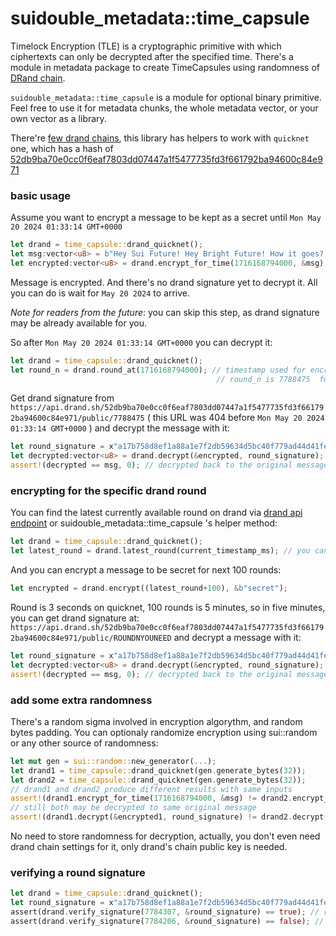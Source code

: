 # suidouble_metadata::time_capsule

Timelock Encryption (TLE) is a cryptographic primitive with which ciphertexts can only be decrypted after the specified time. There's a module in metadata package to create TimeCapsules using randomness of [DRand chain](https://drand.love/).

`suidouble_metadata::time_capsule` is a module for optional binary primitive. Feel free to use it for metadata chunks, the whole metadata vector, or your own vector<u8> as a library.

There're [few drand chains](https://api.drand.sh/chains), this library has helpers to work with `quicknet` one, which has a hash of [52db9ba70e0cc0f6eaf7803dd07447a1f5477735fd3f661792ba94600c84e971](https://api.drand.sh/52db9ba70e0cc0f6eaf7803dd07447a1f5477735fd3f661792ba94600c84e971/info)

### basic usage

Assume you want to encrypt a message to be kept as a secret until `Mon May 20 2024 01:33:14 GMT+0000`

```rust
let drand = time_capsule::drand_quicknet();
let msg:vector<u8> = b"Hey Sui Future! Hey Bright Future! How it goes? Is everything fine?";
let encrypted:vector<u8> = drand.encrypt_for_time(1716168794000, &msg);
```

Message is encrypted. And there's no drand signature yet to decrypt it. All you can do is wait for `May 20 2024` to arrive.

*Note for readers from the future*: you can skip this step, as drand signature may be already available for you.

So after `Mon May 20 2024 01:33:14 GMT+0000` you can decrypt it:

```rust
let drand = time_capsule::drand_quicknet();
let round_n = drand.round_at(1716168794000); // timestamp used for encryption, you can save round_n somewhere on the encryption step
                                              // round_n is 7788475  for   1716168794000
```

Get drand signature from
`https://api.drand.sh/52db9ba70e0cc0f6eaf7803dd07447a1f5477735fd3f661792ba94600c84e971/public/7788475` ( this URL was 404 before `Mon May 20 2024 01:33:14 GMT+0000` ) and decrypt the message with it:

```rust
let round_signature = x"a17b758d8ef1a88a1e7f2db59634d5bc40f779ad44d41fe01cc0862bafb23f1510afdb12ff90985c5ed495434e4a19e5";
let decrypted:vector<u8> = drand.decrypt(&encrypted, round_signature);
assert!(decrypted == msg, 0); // decrypted back to the original message
```

### encrypting for the specific drand round

You can find the latest currently available round on drand via [drand api endpoint](https://api.drand.sh/52db9ba70e0cc0f6eaf7803dd07447a1f5477735fd3f661792ba94600c84e971/public/latest) or suidouble_metadata::time_capsule 's helper method:

```rust
let drand = time_capsule::drand_quicknet();
let latest_round = drand.latest_round(current_timestamp_ms); // you can get current_timestamp_ms with Sui's clock object
```

And you can encrypt a message to be secret for next 100 rounds:

```rust
let encrypted = drand.encrypt((latest_round+100), &b"secret");
```

Round is 3 seconds on quicknet, 100 rounds is 5 minutes, so in five minutes, you can get drand signature at: `https://api.drand.sh/52db9ba70e0cc0f6eaf7803dd07447a1f5477735fd3f661792ba94600c84e971/public/ROUNDNYOUNEED` and decrypt a message with it:

```rust
let round_signature = x"a17b758d8ef1a88a1e7f2db59634d5bc40f779ad44d41fe01cc0862bafb23f1510afdb12ff90985c5ed495434e4a19e5";
let decrypted:vector<u8> = drand.decrypt(&encrypted, round_signature);
assert!(decrypted == msg, 0); // decrypted back to the original message
```

### add some extra randomness

There's a random sigma involved in encryption algorythm, and random bytes padding. You can optionaly randomize encryption using sui::random or any other source of randomness:

```rust
let mut gen = sui::random::new_generator(...);
let drand1 = time_capsule::drand_quicknet(gen.generate_bytes(32));
let drand2 = time_capsule::drand_quicknet(gen.generate_bytes(32));
// drand1 and drand2 produce different results with same inputs
assert!(drand1.encrypt_for_time(1716168794000, &msg) != drand2.encrypt_for_time(1716168794000, &msg), 0);
// still both may be decrypted to same original message
assert!(drand1.decrypt(&encrypted1, round_signature) != drand2.decrypt(&encrypted1, round_signature), 0);
```

No need to store randomness for decryption, actually, you don't even need drand chain settings for it, only drand's chain public key is needed.

### verifying a round signature

```rust
let drand = time_capsule::drand_quicknet();
let round_signature = x"a17b758d8ef1a88a1e7f2db59634d5bc40f779ad44d41fe01cc0862bafb23f1510afdb12ff90985c5ed495434e4a19e5";
assert(drand.verify_signature(7784307, &round_signature) == true); // round_signature is good for round 7784307
assert(drand.verify_signature(7784206, &round_signature) == false); // but not for different round
```


